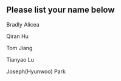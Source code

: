 ## Please list your name below

Bradly Alicea

Qiran Hu

Tom Jiang

Tianyao Lu  

Joseph(Hyunwoo) Park
